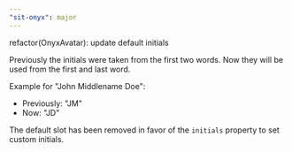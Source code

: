 ```yaml
---
"sit-onyx": major
---
```


refactor(OnyxAvatar): update default initials

Previously the initials were taken from the first two words. Now they will be used from the first and last word.

Example for "John Middlename Doe":

- Previously: "JM"
- Now: "JD"

The default slot has been removed in favor of the `initials` property to set custom initials.
